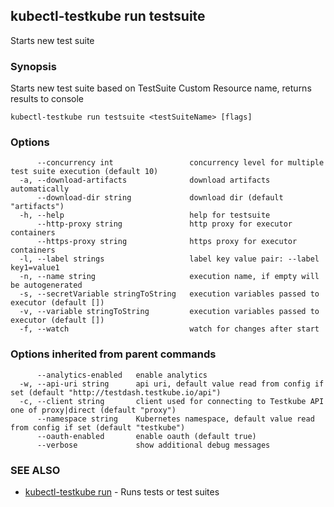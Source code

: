 ## kubectl-testkube run testsuite

Starts new test suite

### Synopsis

Starts new test suite based on TestSuite Custom Resource name, returns results to console

```
kubectl-testkube run testsuite <testSuiteName> [flags]
```

### Options

```
      --concurrency int                 concurrency level for multiple test suite execution (default 10)
  -a, --download-artifacts              download artifacts automatically
      --download-dir string             download dir (default "artifacts")
  -h, --help                            help for testsuite
      --http-proxy string               http proxy for executor containers
      --https-proxy string              https proxy for executor containers
  -l, --label strings                   label key value pair: --label key1=value1
  -n, --name string                     execution name, if empty will be autogenerated
  -s, --secretVariable stringToString   execution variables passed to executor (default [])
  -v, --variable stringToString         execution variables passed to executor (default [])
  -f, --watch                           watch for changes after start
```

### Options inherited from parent commands

```
      --analytics-enabled   enable analytics
  -w, --api-uri string      api uri, default value read from config if set (default "http://testdash.testkube.io/api")
  -c, --client string       client used for connecting to Testkube API one of proxy|direct (default "proxy")
      --namespace string    Kubernetes namespace, default value read from config if set (default "testkube")
      --oauth-enabled       enable oauth (default true)
      --verbose             show additional debug messages
```

### SEE ALSO

* [kubectl-testkube run](kubectl-testkube_run.md)	 - Runs tests or test suites

